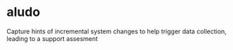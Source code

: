 # aludo
Capture hints of incremental system changes to help trigger data collection, leading to a support assesment
